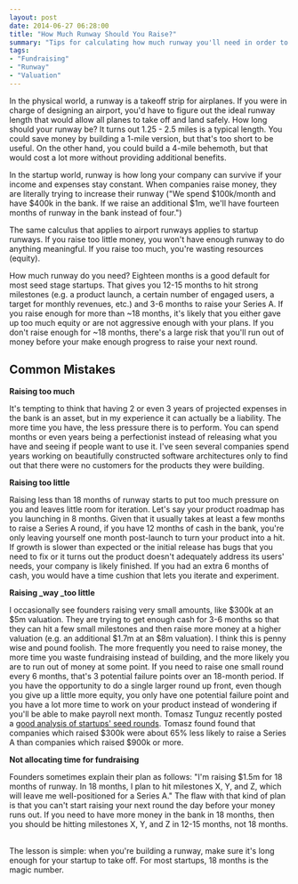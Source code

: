 ```yaml
---
layout: post
date: 2014-06-27 06:28:00
title: "How Much Runway Should You Raise?"
summary: "Tips for calculating how much runway you'll need in order to get from your startup's current funding round to its next round."
tags:
- "Fundraising"
- "Runway"
- "Valuation"
---
```


In the physical world, a runway is a takeoff strip for airplanes. If you were in charge of designing an airport, you'd have to figure out the ideal runway length that would allow all planes to take off and land safely. How long should your runway be? It turns out 1.25 - 2.5 miles is a typical length. You could save money by building a 1-mile version, but that's too short to be useful. On the other hand, you could build a 4-mile behemoth, but that would cost a lot more without providing additional benefits.  

In the startup world, runway is how long your company can survive if your income and expenses stay constant. When companies raise money, they are literally trying to increase their runway ("We spend $100k/month and have $400k in the bank. If we raise an additional $1m, we'll have fourteen months of runway in the bank instead of four.")

The same calculus that applies to airport runways applies to startup runways. If you raise too little money, you won't have enough runway to do anything meaningful. If you raise too much, you're wasting resources (equity).

How much runway do you need? Eighteen months is a good default for most seed stage startups. That gives you 12-15 months to hit strong milestones (e.g. a product launch, a certain number of engaged users, a target for monthly revenues, etc.) and 3-6 months to raise your Series A. If you raise enough for more than ~18 months, it's likely that you either gave up too much equity or are not aggressive enough with your plans. If you don't raise enough for ~18 months, there's a large risk that you'll run out of money before your make enough progress to raise your next round.

## Common Mistakes

**Raising too much**  

It's tempting to think that having 2 or even 3 years of projected expenses in the bank is an asset, but in my experience it can actually be a liability. The more time you have, the less pressure there is to perform. You can spend months or even years being a perfectionist instead of releasing what you have and seeing if people want to use it. I've seen several companies spend years working on beautifully constructed software architectures only to find out that there were no customers for the products they were building.

**Raising too little**

Raising less than 18 months of runway starts to put too much pressure on you and leaves little room for iteration. Let's say your product roadmap has you launching in 8 months. Given that it usually takes at least a few months to raise a Series A round, if you have 12 months of cash in the bank, you're only leaving yourself one month post-launch to turn your product into a hit. If growth is slower than expected or the initial release has bugs that you need to fix or it turns out the product doesn't adequately address its users' needs, your company is likely finished. If you had an extra 6 months of cash, you would have a time cushion that lets you iterate and experiment.

**Raising _way _too little**

I occasionally see founders raising very small amounts, like $300k at an $5m valuation. They are trying to get enough cash for 3-6 months so that they can hit a few small milestones and then raise more money at a higher valuation (e.g. an additional $1.7m at an $8m valuation). I think this is penny wise and pound foolish. The more frequently you need to raise money, the more time you waste fundraising instead of building, and the more likely you are to run out of money at some point. If you need to raise one small round every 6 months, that's 3 potential failure points over an 18-month period. If you have the opportunity to do a single larger round up front, even though you give up a little more equity, you only have one potential failure point and you have a lot more time to work on your product instead of wondering if you'll be able to make payroll next month. Tomasz Tunguz recently posted a <a href="http://tomtunguz.com/seed-followon-rates/" target="_blank">good analysis of startups' seed rounds</a>. Tomasz found found that companies which raised $300k were about 65% less likely to raise a Series A than companies which raised $900k or more.

**Not allocating time for fundraising**

Founders sometimes explain their plan as follows: "I'm raising $1.5m for 18 months of runway. In 18 months, I plan to hit milestones X, Y, and Z, which will leave me well-positioned for a Series A." The flaw with that kind of plan is that you can't start raising your next round the day before your money runs out. If you need to have more money in the bank in 18 months, then you should be hitting milestones X, Y, and Z in 12-15 months, not 18 months.  

<br>
The lesson is simple: when you're building a runway, make sure it's long enough for your startup to take off. For most startups, 18 months is the magic number.